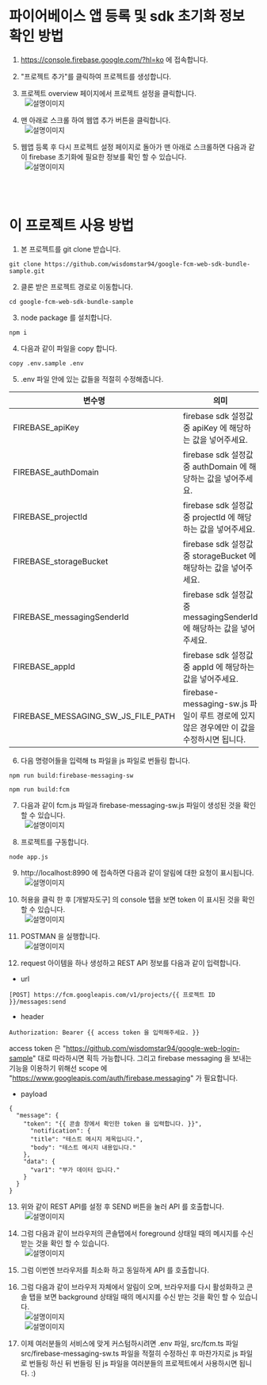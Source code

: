 # 파이어베이스 앱 등록 및 sdk 초기화 정보 확인 방법
1. https://console.firebase.google.com/?hl=ko 에 접속합니다.
2. "프로젝트 추가"를 클릭하여 프로젝트를 생성합니다.
3. 프로젝트 overview 페이지에서 프로젝트 설정을 클릭합니다.<br />
&nbsp;&nbsp;<img src="./readme_images/firebase-project-overview-setting.png" alt="설명이미지" title="설명이미지" />

4. 맨 아래로 스크롤 하여 웹앱 추가 버튼을 클릭합니다. <br />
&nbsp;&nbsp;<img src="./readme_images/firebase-project-new-web-app-button.png" alt="설명이미지" title="설명이미지" />

5. 웹앱 등록 후 다시 프로젝트 설정 페이지로 돌아가 맨 아래로 스크롤하면 다음과 같이 firebase 초기화에 필요한 정보를 확인 할 수 있습니다.<br />
&nbsp;&nbsp;<img src="./readme_images/firebase-project-setting-init-info.png" alt="설명이미지" title="설명이미지" />

<br />
<br />

# 이 프로젝트 사용 방법
1. 본 프로젝트를 git clone 받습니다.
```
git clone https://github.com/wisdomstar94/google-fcm-web-sdk-bundle-sample.git
```
2. 클론 받은 프로젝트 경로로 이동합니다.
```
cd google-fcm-web-sdk-bundle-sample
```
3. node package 를 설치합니다.
```
npm i
```
4. 다음과 같이 파일을 copy 합니다.
```
copy .env.sample .env
```
5. .env 파일 안에 있는 값들을 적절히 수정해줍니다.<br />

| 변수명 | 의미 |
| --- | --- |
| FIREBASE_apiKey | firebase sdk 설정값중 apiKey 에 해당하는 값을 넣어주세요. |
| FIREBASE_authDomain | firebase sdk 설정값중 authDomain 에 해당하는 값을 넣어주세요. |
| FIREBASE_projectId | firebase sdk 설정값중 projectId 에 해당하는 값을 넣어주세요. |
| FIREBASE_storageBucket | firebase sdk 설정값중 storageBucket 에 해당하는 값을 넣어주세요. |
| FIREBASE_messagingSenderId | firebase sdk 설정값중 messagingSenderId 에 해당하는 값을 넣어주세요. |
| FIREBASE_appId | firebase sdk 설정값중 appId 에 해당하는 값을 넣어주세요. |
| FIREBASE_MESSAGING_SW_JS_FILE_PATH | firebase-messaging-sw.js 파일이 루트 경로에 있지 않은 경우에만 이 값을 수정하시면 됩니다. |


6. 다음 명령어들을 입력해 ts 파일을 js 파일로 번들링 합니다.
```
npm run build:firebase-messaging-sw
```
```
npm run build:fcm
```

7. 다음과 같이 fcm.js 파일과 firebase-messaging-sw.js 파일이 생성된 것을 확인 할 수 있습니다. <br />
&nbsp;&nbsp;<img src="./readme_images/dist-check.png" alt="설명이미지" title="설명이미지" />

8. 프로젝트를 구동합니다.
```
node app.js
```
9. http://localhost:8990 에 접속하면 다음과 같이 알림에 대한 요청이 표시됩니다.<br />
&nbsp;&nbsp;<img src="./readme_images/browser-permission-confirm.png" alt="설명이미지" title="설명이미지" />

10. 허용을 클릭 한 후 [개발자도구] 의 console 탭을 보면 token 이 표시된 것을 확인 할 수 있습니다.<br />
&nbsp;&nbsp;<img src="./readme_images/firebase-messaging-token-check.png" alt="설명이미지" title="설명이미지" />

11. POSTMAN 을 실행합니다.<br />
&nbsp;&nbsp;<img src="./readme_images/postman-icon.png" alt="설명이미지" title="설명이미지" />

12. request 아이템을 하나 생성하고 REST API 정보를 다음과 같이 입력합니다.<br />
- url
```
[POST] https://fcm.googleapis.com/v1/projects/{{ 프로젝트 ID }}/messages:send
```

- header
```
Authorization: Bearer {{ access token 을 입력해주세요. }}
```
access token 은 "https://github.com/wisdomstar94/google-web-login-sample" 대로 따라하시면 획득 가능합니다. 그리고 firebase messaging 을 보내는 기능을 이용하기 위해선 scope 에 "https://www.googleapis.com/auth/firebase.messaging" 가 필요합니다.

- payload
```
{
  "message": {
    "token": "{{ 콘솔 창에서 확인한 token 을 입력합니다. }}",
      "notification": {
      "title": "테스트 메시지 제목입니다.",
      "body": "테스트 메시지 내용입니다."
    },
    "data": {
      "var1": "부가 데이터 입니다."
    }
  }
}
```
13. 위와 같이 REST API를 설정 후 SEND 버튼을 눌러 API 를 호출합니다. <br />
&nbsp;&nbsp;<img src="./readme_images/postman-fcm-web-push-rest-api.png" alt="설명이미지" title="설명이미지" />

14. 그럼 다음과 같이 브라우저의 콘솔탭에서 foreground 상태일 때의 메시지를 수신 받는 것을 확인 할 수 있습니다. <br />
&nbsp;&nbsp;<img src="./readme_images/firebae-fcm-foreground-receive-check.png" alt="설명이미지" title="설명이미지" />

15. 그럼 이번엔 브라우저를 최소화 하고 동일하게 API 를 호출합니다.
16. 그럼 다음과 같이 브라우저 자체에서 알림이 오며, 브라우저를 다시 활성화하고 콘솔 탭을 보면 background 상태일 때의 메시지를 수신 받는 것을 확인 할 수 있습니다. <br />
&nbsp;&nbsp;<img src="./readme_images/browser-notification.png" alt="설명이미지" title="설명이미지" /> <br />
&nbsp;&nbsp;<img src="./readme_images/firebae-fcm-background-receive-check.png" alt="설명이미지" title="설명이미지" />

17. 이제 여러분들의 서비스에 맞게 커스텀하시려면 .env 파일, src/fcm.ts 파일 src/firebase-messaging-sw.ts 파일을 적절히 수정하신 후 마찬가지로 js 파일로 번들링 하신 뒤 번들링 된 js 파일을 여러분들의 프로젝트에서 사용하시면 됩니다. :)
